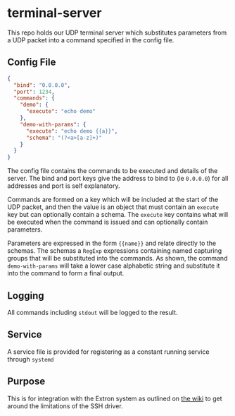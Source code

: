 # terminal-server

This repo holds our UDP terminal server which substitutes parameters from a UDP packet into a command specified in the config file.

## Config File

```json
{
  "bind": "0.0.0.0",
  "port": 1234,
  "commands": {
    "demo": {
      "execute": "echo demo"
    },
    "demo-with-params": {
      "execute": "echo demo {{a}}",
      "schema": "(?<a>[a-z]+)"
    }
  }
}
```

The config file contains the commands to be executed and details of the server. The bind and port keys give the address to bind to (ie `0.0.0.0`) for all addresses and port is self explanatory.

Commands are formed on a key which will be included at the start of the UDP packet, and then the value is an object that must contain an `execute` key but can optionally contain a schema. The `execute` key contains what will be executed when the command is issued and can optionally contain parameters.

Parameters are expressed in the form `{{name}}` and relate directly to the schemas. The schemas a `RegExp` expressions containing named capturing groups that will be substituted into the commands. As shown, the command `demo-with-params` will take a lower case alphabetic string and substitute it into the command to form a final output. 

## Logging

All commands including `stdout` will be logged to the result. 

## Service

A service file is provided for registering as a constant running service through `systemd`

## Purpose

This is for integration with the Extron system as outlined on [the wiki](https://wiki.entscrew.net) to get around the limitations of the SSH driver.  